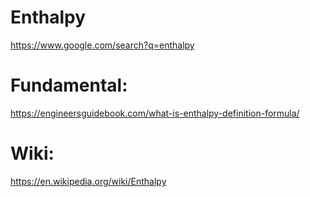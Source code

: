 # Enthalpy
https://www.google.com/search?q=enthalpy

# Fundamental:
https://engineersguidebook.com/what-is-enthalpy-definition-formula/


# Wiki:
https://en.wikipedia.org/wiki/Enthalpy
